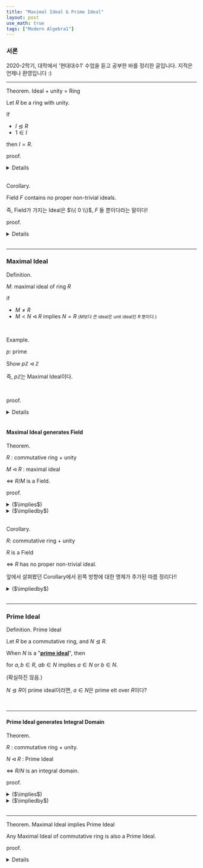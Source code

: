 ```yaml
---
title: "Maximal Ideal & Prime Ideal"
layout: post
use_math: true
tags: ["Modern Algebra1"]
---
```


### 서론
2020-2학기, 대학에서 '현대대수1' 수업을 듣고 공부한 바를 정리한 글입니다. 지적은 언제나 환영입니다 :)

<hr>

<span class="statement-title">Theorem.</span> Ideal + unity = Ring<br>

<div class="statement" markdown="1">

Let $R$ be a ring with unity.

If 
- $I \trianglelefteq R$ 
- $1 \in I$

then $I = R$.

</div>

<span class="statement-title">proof.</span> <br>

<details>
<div class="math-statement" markdown="1">

Let $r \in R$, and $1 \in I$

by definition of Ideal $I$, $rI \subseteq I$

$r \cdot 1 \in I \implies r \in I \implies R \subseteq I \implies R = I$

$\blacksquare$

</div>
</details>

<br>

<span class="statement-title">Corollary.</span> <br>

<div class="statement" markdown="1">

Field $F$ contains no proper non-trivial ideals.

즉, Field가 가지는 Ideal은 $\\{ 0 \\}$, $F$ 둘 뿐이다라는 말이다!

</div>

<span class="statement-title">proof.</span> <br>

<details>
<div class="math-statement" markdown="1">

Let Ideal $I \triangleleft F$ be a proper ideal.

Supp. $I \ne \\{ 0 \\}$ to be non-trivial ideal.

For $i \in I$, there exist it inverse $i^{-1}$ in $F$. <small>(Ring과 달리 inverse element가 존재한다.)</small>

since $I$ is ideal, $i^{-1}I \subseteq I$.

따라서 $i^{-1} i = 1 \in I$

Ideal $I$에 대해 $1 \in I$라면, 위에서 증명한 정리에 의해 $I = F$가 된다.

이것은 $I$가 proper ideal이라는 처음 가정에 모순이다!

따라서 $F$에는 proper ideal이 존재하지 않는다. $\blacksquare$

</div>
</details>

<br>
<hr>

### Maximal Ideal

<span class="statement-title">Definition.</span> <br>

<div class="statement" markdown="1">

$M$: maximal ideal of ring $R$

if

- $M \ne R$
- $M < N \triangleleft R$ implies $N = R$ <small>($M$보다 큰 ideal은 unit ideal인 $R$ 뿐이다.)</small>

</div>

<br>

<span class="statement-title">Example.</span> <br>

$p$: prime

Show $p\mathbb{Z} \triangleleft \mathbb{Z}$

즉, $p\mathbb{Z}$는 Maximal Ideal이다.

<br>

<span class="statement-title">proof.</span> <br>

<details>
<div class="math-statement" markdown="1">

$\mathbb{Z} / p\mathbb{Z} \cong \mathbb{Z}_p$

이때, $p\mathbb{Z}$는 simple group이다.

아래와 같은 정리에 따르면 $p\mathbb{Z}$는 maximal normal subgroup이 된다.

<div class="statement" markdown="1">

$M$ is a **<u>maximal normal subgroup</u>** of $G$ $\iff$ $G/M$ is simple.

</div>

$\mathbb{Z}$가 abelian이므로 모든 subgroup은 normal subgroup이다.

앞의 논의에서 $p\mathbb{Z}$가 maximal normal subgroup임을 확인했다.

이때, $p\mathbb{Z}$는 $Z$의 ideal이기도 하기 때문에, $p\mathbb{Z}$는 maximal ideal이다. $\blacksquare$

</div>
</details>

<br>

#### Maximal Ideal generates Field

<span class="statement-title">Theorem.</span> <br>

<div class="statement" markdown="1">

$R$ : commutative ring + unity

$M \triangleleft R$ : maximal ideal

$\iff$ $R / M$ is a Field.

</div>

<span class="statement-title">proof.</span><br>

<details>
<summary>($\implies$)</summary>
<div class="math-statement" markdown="1">

($\implies$) Supp. $M$ is a Maximal Ideal.

(Goal) $R/M$ is a Field.

Since $M$ is an Ideal, $R/M$ is a Ring.

Also, $R$ is commutative, $R/M$ is a Commutative Ring.

(Check) inverse exist?

For $r \notin M$, $\overline{r} \ne \overline{0}$, and $\overline{r} \in R/M$.

Let $\overline{r} \cdot \overline{s} = \overline{1}$

$$
\begin{aligned}
    \overline{r} \overline{s} &= \overline{1} \\
    \overline{rs} &= \overline{1} \\
    \overline{rs} - \overline{1} &= \overline{0} \\
    \overline{rs - 1} &= \overline{0}
\end{aligned}
$$

$$
\begin{aligned}
    rs - 1 &\in M \\
    -1 &\in M - rs \\
    1 &\in (-M) + rs \\
    1 &\in M + rs \\
    1 &\in M + (r)
\end{aligned}
$$

$rs$를 $(r)$로 바꾸었다. $(r)=rR$로 $r$로 생성된 [Principal Ideal]({{"2020/12/27/principal-ideal.html" | relative_url}})이다.

Claim. $M + (r)$은 Ideal이다.

<div class="statement" markdown="1">

$r(M + (r)) = rM + r(r) = M + (r)$

$(M+(r))r = Mr + (r)r = M + (r)$

</div>

$M$과 새롭게 정의한 $M + (r)$을 비교해보자.

$M + (r)$은 $M$을 완전히 포함하는 ideal이고, $r \notin M$이므로 아래의 식이 성립한다.

$$
M < M + (r) \trianglelefteq R
$$

이때 $M + (r)$이 ideal이면서 $1$를 포함하므로 $M + (r) = R$이다.

즉, $\overline{r}$의 inverse인 $\overline{s}$를 가정하고 유도한 결과가 maximal ideal $M$의 정의에 부합한다.

따라서 $(\overline{r})^{-1} = \overline{s} \in R / M$이므로

$R / M$은 Field이다. $\blacksquare$

p.s. 교수님이 수업 때 하신 증명인데 뭔가 이상하게 마음에 안 든다 ;;

</div>
</details>

<details>
<summary>($\impliedby$)</summary>
<div class="math-statement" markdown="1">

Supp. $R/M$ : Field

Let $M < N \trianglelefteq R$.

Then, For $r \in N \setminus M$, $\overline{r} \ne M$ and $\overline{r} \in R/M$.

이때, $R/M$이 Field이므로, $\overline{r} \cdot \overline{s} = \overline{1}$인 $\overline{s} \in R/M$가 존재한다. ($s \in R$)

Claim. coset $M + (r) = M + rR$ is an Ideal.

<div class="statement" markdown="1">

(앞에서 확인했던 방식대로 Ideal임을 확인하면 된다.)

</div>

따라서 $M + (r)$은 Ideal이다.

<br>

$s \in R$이므로 $1 \in M + (r)$이 된다.

<div class="statement" markdown="1">

$M$ is a Maximal Ideal $\implies$ $0 \in M$.

$0 + r \cdot s = 1$ for some $s \in R$. 

</div>

Ideal이 $1$을 포함하고 있으므로 $M + (r) = R$이 된다.

이때, $M < N$이고, $r \in N \setminus M$이므로

$M + (r) \subseteq N$이다.

그런데, $M + (r) = R$이므로 $R \subseteq N$이다.

따라서 $N = R$이다.

<br>

즉, $M < N \trianglelefteq R$에 대해 $N = R$이 되므로

$M$ is a Maximal Ideal. $\blacksquare$


</div>
</details>

<br>

<span class="statement-title">Corollary.</span><br>

<div class="statement" markdown="1">

$R$: commutative ring + unity

$R$ is a Field

$\iff$ $R$ has no proper non-trivial ideal.

</div>

앞에서 살펴봤던 Corollary에서 왼쪽 방향에 대한 명제가 추가된 따름 정리다!!

<details>
<summary>($\impliedby$)</summary>
<div class="math-statement" markdown="1">

Supp. the only ideals in $R$ is $\\{ 0 \\}$ and $R$.

(Goal) $R$ is a Field $\equiv$ inverse 有

Consider an ideal $rR$

then $\\{ 0 \\} < rR \trianglelefteq R$

$R$에는 ideal이 $R$ 하나 뿐이라고 가정했으므로 $rR = R$.

이때, $1 \in R$이므로 $1 \in rR$.

이것은 $1 = r \cdot s$ for some $s \in R$임을 말한다.

따라서 $r \in R$에 대한 inverse가 존재하므로 $R$은 Field이다. $\blacksquare$

</div>
</details>


<br>
<hr>

### Prime Ideal

<span class="statement-title">Definition.</span> Prime Ideal<br>

<div class="statement" markdown="1">

Let $R$ be a commutative ring, and $N \trianglelefteq R$.

When $N$ is a "**<u>prime ideal</u>**", then

for $a, b \in R$, $ab \in N$ implies $a \in N$ or $b \in N$.

</div>

(확실하진 않음.)

$N \trianglelefteq R$이 prime ideal이라면, $a \in N$은 prime elt over $R$이다?

<br>
<hr>

#### Prime Ideal generates Integral Domain

<span class="statement-title">Theorem.</span><br>

<div class="statement" markdown="1">

$R$ : commutative ring + unity.

$N \triangleleft R$ : Prime Ideal

$\iff$ $R/N$ is an integral domain.

</div>

<span class="statement-title">proof.</span><br>

<details>
<summary>($\implies$)</summary>
<div class="math-statement" markdown="1">

Supp. $N$ is a Prime Ideal, and $\overline{a} \cdot \overline{b} = \overline{0}$ for some $a, b \in R$.

(Goal) $\overline{a} = \overline{0}$ or $\overline{b} = \overline{0}$ in $R/N$.

$$
\begin{aligned}
    &\overline{a} \overline{b} = \overline{ab} = \overline{0} = N \\
    &\implies ab \in N \\
    &\implies a \in N \quad \textrm{or} \quad b \in N \qquad (N \; \textrm{is a Prime Ideal})
\end{aligned}
$$

만약 $a \in N$라면, $\overline{a} = \overline{0}$이 된다.

이것이 곧 $R/N$이 Integral Domain임을 의미한다. $\blacksquare$

</div>
</details>

<details>
<summary>($\impliedby$)</summary>
<div class="math-statement" markdown="1">

Supp. $R/N$ is an Integral Domain.

(Goal) $N$ : Prime Ideal

Let $a, b \in R$ s.t. $ab \in N$.

(Goal) show $a \in N$ or $b \in N$

Since $ab \in N$, $\overline{ab} = \overline{0}$ in $R/N$.

Since $R/N$ is an integral domain, $\overline{a} = 0$ or $\overline{b} = 0$.

따라서 $a \in N$ or $b \in N$.

이것은 $N$이 Prime Ideal임을 의미한다. $\blacksquare$

</div>
</details>

<br>
<hr>

<span class="statement-title">Theorem.</span> Maximal Ideal implies Prime Ideal<br>

<div class="statement" markdown="1">

Any Maximal Ideal of commutative ring is also a Prime Ideal.

</div>

<span class="statement-title">proof.</span><br>

<details>
<div class="math-statement" markdown="1">

Any Field is an Integral Domain.

($N$ : Maximal Ideal) $\iff$ ($R/N$ : Field) 

$\implies$ ($R/N$ : Integral Domain) $\iff$ ($N$ : Prime Ideal)

따라서 Maximal Ideal은 Prime Ideal이다. $\blacksquare$

</div>
</details>



